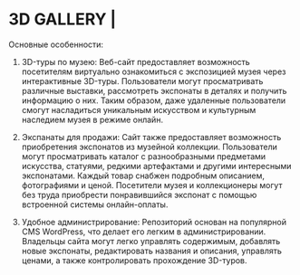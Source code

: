# 3D GALLERY | 

Основные особенности:

1. 3D-туры по музею: Веб-сайт предоставляет возможность посетителям виртуально ознакомиться с экспозицией музея через интерактивные 3D-туры. Пользователи могут просматривать различные выставки, рассмотреть экспонаты в деталях и получить информацию о них. Таким образом, даже удаленные пользователи смогут насладиться уникальным искусством и культурным наследием музея в режиме онлайн.

2. Экспанаты для продажи: Сайт также предоставляет возможность приобретения экспонатов из музейной коллекции. Пользователи могут просматривать каталог с разнообразными предметами искусства, статуями, редкими артефактами и другими интересными экспонатами. Каждый товар снабжен подробным описанием, фотографиями и ценой. Посетители музея и коллекционеры могут без труда приобрести понравившийся экспонат с помощью встроенной системы онлайн-оплаты.

3. Удобное администрирование: Репозиторий основан на популярной CMS WordPress, что делает его легким в администрировании. Владельцы сайта могут легко управлять содержимым, добавлять новые экспонаты, редактировать названия и описания, управлять ценами, а также контролировать прохождение 3D-туров. 



